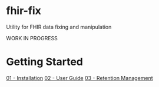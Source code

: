 # fhir-fix
Utility for FHIR data fixing and manipulation

WORK IN PROGRESS

# Getting Started

[01 - Installation](/docs/install-guide.md)
[02 - User Guide](/docs/user-guide.md)
[03 - Retention Management](/docs/retention-mgt.md)
